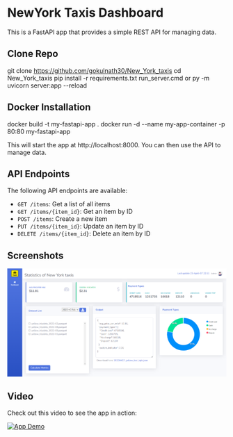 # NewYork Taxis Dashboard

This is a FastAPI app that provides a simple REST API for managing data.


## Clone Repo
git clone https://github.com/gokulnath30/New_York_taxis
cd New_York_taxis
pip install -r requirements.txt
run_server.cmd or py -m uvicorn server:app --reload

## Docker Installation

docker build -t my-fastapi-app .
docker run -d --name my-app-container -p 80:80 my-fastapi-app

This will start the app at http://localhost:8000. You can then use the API to manage data.

## API Endpoints

The following API endpoints are available:

- `GET /items`: Get a list of all items
- `GET /items/{item_id}`: Get an item by ID
- `POST /items`: Create a new item
- `PUT /items/{item_id}`: Update an item by ID
- `DELETE /items/{item_id}`: Delete an item by ID

## Screenshots

![Dashbaord](/static/img/App.png)

## Video

Check out this video to see the app in action:

[![App Demo](https://img.youtube.com/vi/your-video-id-here/0.jpg)](https://www.youtube.com/watch?v=your-video-id-here)
